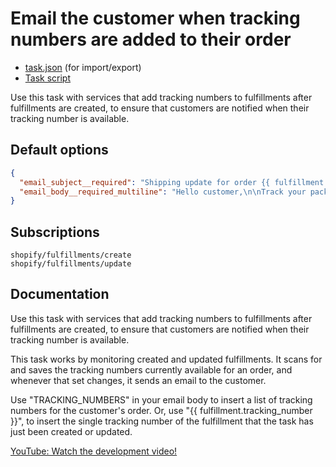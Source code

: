 # Email the customer when tracking numbers are added to their order

* [task.json](../../tasks/email-the-customer-when-tracking-numbers-are-added-to-their-order.json) (for import/export)
* [Task script](./script.liquid)

Use this task with services that add tracking numbers to fulfillments after fulfillments are created, to ensure that customers are notified when their tracking number is available.

## Default options

```json
{
  "email_subject__required": "Shipping update for order {{ fulfillment.order.name | default: \"(number)\" }}",
  "email_body__required_multiline": "Hello customer,\n\nTrack your package: TRACKING_NUMBERS\n\nThanks,\n{{ shop.name }}"
}
```

## Subscriptions

```liquid
shopify/fulfillments/create
shopify/fulfillments/update
```

## Documentation

Use this task with services that add tracking numbers to fulfillments after fulfillments are created, to ensure that customers are notified when their tracking number is available.

This task works by monitoring created and updated fulfillments. It scans for and saves the tracking numbers currently available for an order, and whenever that set changes, it sends an email to the customer.

Use "TRACKING_NUMBERS" in your email body to insert a list of tracking numbers for the customer's order. Or, use "{{ fulfillment.tracking_number }}", to insert the single tracking number of the fulfillment   that the task has just been created or updated.

[YouTube: Watch the development video!](https://youtu.be/W9VztafUY84)
